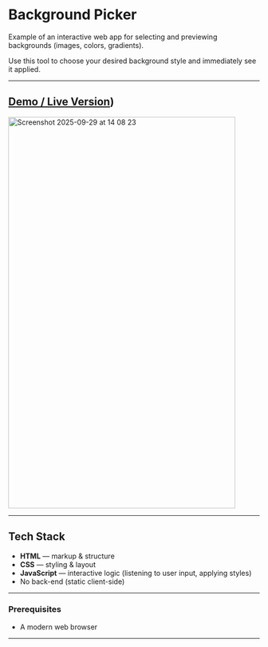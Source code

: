 # Background Picker

Example of an interactive web app for selecting and previewing backgrounds (images, colors, gradients).  

Use this tool to choose your desired background style and immediately see it applied.

---

## [Demo / Live Version](https://angelbelroth.github.io/app-KJS-KJJ/))
<img width="455" height="784" alt="Screenshot 2025-09-29 at 14 08 23" src="https://github.com/user-attachments/assets/4a6270ba-8353-4ca4-b84c-37b1b81c26b0" />

---

## Tech Stack

- **HTML** — markup & structure  
- **CSS** — styling & layout  
- **JavaScript** — interactive logic (listening to user input, applying styles)  
- No back-end (static client-side)  

---

### Prerequisites

- A modern web browser

---
